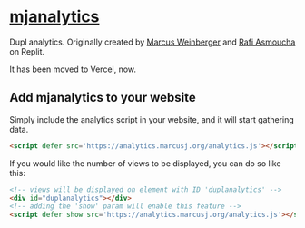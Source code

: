 # [mjanalytics](https://analytics.marcusj.org)

Dupl analytics. Originally created by [Marcus Weinberger](https://replit.com/@MarcusWeinberger) and [Rafi Asmoucha](https://replit.com/@rafrafraf) on Replit. 

It has been moved to Vercel, now. 

## Add mjanalytics to your website

Simply include the analytics script in your website, and it will start gathering data. 

```html
<script defer src='https://analytics.marcusj.org/analytics.js'></script>
```

If you would like the number of views to be displayed, you can do so like this:

```html
<!-- views will be displayed on element with ID 'duplanalytics' -->
<div id="duplanalytics"></div>
<!-- adding the 'show' param will enable this feature -->
<script defer show src='https://analytics.marcusj.org/analytics.js'></script>
```